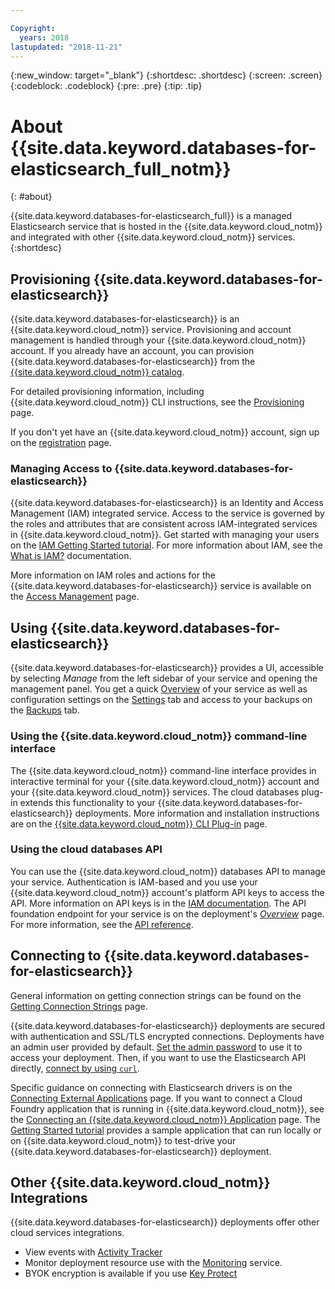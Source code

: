 ```yaml
---

Copyright:
  years: 2018
lastupdated: "2018-11-21"
---
```


{:new_window: target="_blank"}
{:shortdesc: .shortdesc}
{:screen: .screen}
{:codeblock: .codeblock}
{:pre: .pre}
{:tip: .tip}

# About {{site.data.keyword.databases-for-elasticsearch_full_notm}}
{: #about}

{{site.data.keyword.databases-for-elasticsearch_full}} is a managed Elasticsearch service that is hosted in the {{site.data.keyword.cloud_notm}} and integrated with other {{site.data.keyword.cloud_notm}} services. 
{:shortdesc}

## Provisioning {{site.data.keyword.databases-for-elasticsearch}}

{{site.data.keyword.databases-for-elasticsearch}} is an {{site.data.keyword.cloud_notm}} service. Provisioning and account management is handled through your {{site.data.keyword.cloud_notm}} account. If you already have an account, you can provision {{site.data.keyword.databases-for-elasticsearch}} from the [{{site.data.keyword.cloud_notm}} catalog](https://{DomainName}/catalog/services/databases-for-elasticsearch).

For detailed provisioning information, including {{site.data.keyword.cloud_notm}} CLI instructions, see the [Provisioning](/docs/services/databases-for-elasticsearch?topic=databases-for-elasticsearch-provisioning) page.

If you don't yet have an {{site.data.keyword.cloud_notm}} account, sign up on the [registration](https://{DomainName}/registration/) page.

### Managing Access to {{site.data.keyword.databases-for-elasticsearch}}

{{site.data.keyword.databases-for-elasticsearch}} is an Identity and Access Management (IAM) integrated service. Access to the service is governed by the roles and attributes that are consistent across IAM-integrated services in {{site.data.keyword.cloud_notm}}. Get started with managing your users on the [IAM Getting Started tutorial](/docs/iam?topic=iam-getstarted). For more information about IAM, see the [What is IAM?](/docs/iam?topic=iam-iamoverview) documentation.

More information on IAM roles and actions for the {{site.data.keyword.databases-for-elasticsearch}} service is available on the [Access Management](/docs/services/databases-for-elasticsearch?topic=databases-for-elasticsearch-iam) page.

## Using {{site.data.keyword.databases-for-elasticsearch}}

{{site.data.keyword.databases-for-elasticsearch}} provides a UI, accessible by selecting _Manage_ from the left sidebar of your service and opening the management panel. You get a quick [Overview](/docs/services/databases-for-elasticsearch?topic=databases-for-elasticsearch-dashboard-overview) of your service as well as configuration settings on the [Settings](/docs/services/databases-for-elasticsearch?topic=databases-for-elasticsearch-dashboard-settings) tab and access to your backups on the [Backups](/docs/services/databases-for-elasticsearch?topic=databases-for-elasticsearch-dashboard-backups) tab.

### Using the {{site.data.keyword.cloud_notm}} command-line interface

The {{site.data.keyword.cloud_notm}} command-line interface provides in interactive terminal for your {{site.data.keyword.cloud_notm}} account and your {{site.data.keyword.cloud_notm}} services. The cloud databases plug-in extends this functionality to your {{site.data.keyword.databases-for-elasticsearch}} deployments. More information and installation instructions are on the [{{site.data.keyword.cloud_notm}} CLI Plug-in](/databases-cli-plugin/cloud-databases-cli-cdb-reference) page.

### Using the cloud databases API

You can use the {{site.data.keyword.cloud_notm}} databases API to manage your service. Authentication is IAM-based and you use your {{site.data.keyword.cloud_notm}} account's platform API keys to access the API. More information on API keys is in the [IAM documentation](https://{DomainName}/docs/iam/apikeys.html#platform-api-keys). The API foundation endpoint for your service is on the deployment's [_Overview_](/docs/services/databases-for-elasticsearch?topic=databases-for-elasticsearch-dashboard-overview) page. For more information, see the [API reference](https://{DomainName}/apidocs/cloud-databases-api).

## Connecting to {{site.data.keyword.databases-for-elasticsearch}}

General information on getting connection strings can be found on the [Getting Connection Strings](/docs/services/databases-for-elasticsearch?topic=databases-for-elasticsearch-connection-strings) page.

{{site.data.keyword.databases-for-elasticsearch}} deployments are secured with authentication and SSL/TLS encrypted connections. Deployments have an admin user provided by default. [Set the admin password](/docs/services/databases-for-elasticsearch?topic=databases-for-elasticsearch-admin-password) to use it to access your deployment. Then, if you want to use the Elasticsearch API directly, [connect by using `curl`](/docs/services/databases-for-elasticsearch?topic=databases-for-elasticsearch-connecting-curl).

Specific guidance on connecting with Elasticsearch drivers is on the [Connecting External Applications](/docs/services/databases-for-elasticsearch?topic=databases-for-elasticsearch-external-app) page. If you want to connect a Cloud Foundry application that is running in {{site.data.keyword.cloud_notm}}, see the [Connecting an {{site.data.keyword.cloud_notm}} Application](/docs/services/databases-for-elasticsearch?topic=databases-for-elasticsearch-ibmcloud-app) page. The [Getting Started tutorial](/docs/services/databases-for-elasticsearch?topic=databases-for-elasticsearch-getting-started) provides a sample application that can run locally or on {{site.data.keyword.cloud_notm}} to test-drive your {{site.data.keyword.databases-for-elasticsearch}} deployment.

## Other {{site.data.keyword.cloud_notm}} Integrations

{{site.data.keyword.databases-for-elasticsearch}} deployments offer other cloud services integrations. 
- View events with [Activity Tracker](/docs/services/databases-for-elasticsearch?topic=databases-for-elasticsearch-activity-tracker)
- Monitor deployment resource use with the [Monitoring](/docs/services/databases-for-elasticsearch?topic=databases-for-elasticsearch-monitoring) service.
- BYOK encryption is available if you use [Key Protect](/docs/services/databases-for-elasticsearch?topic=databases-for-elasticsearch-key-protect)










